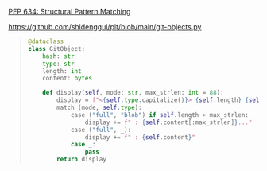 [PEP 634: Structural Pattern Matching](https://docs.python.org/3/whatsnew/3.10.html)

https://github.com/shidenggui/pit/blob/main/git-objects.py

> ```python
> @dataclass
> class GitObject:
>     hash: str
>     type: str
>     length: int
>     content: bytes
> 
>     def display(self, mode: str, max_strlen: int = 88):
>         display = f"<{self.type.capitalize()}> {self.length} {self.hash}"
>         match (mode, self.type):
>             case ("full", "blob") if self.length > max_strlen:
>                 display += f" : {self.content[:max_strlen]}..."
>             case ("full", _):
>                 display += f" : {self.content}"
>             case _:
>                 pass
>         return display
> ```

